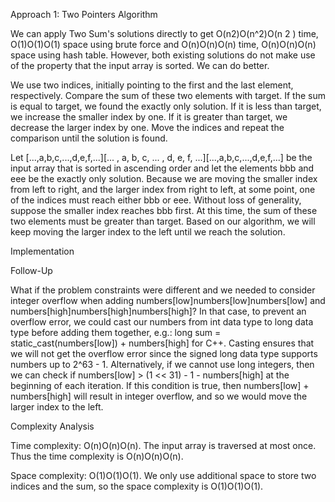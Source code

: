 Approach 1: Two Pointers
Algorithm

We can apply Two Sum's solutions directly to get O(n2)O(n^2)O(n
2
) time, O(1)O(1)O(1) space using brute force and O(n)O(n)O(n) time, O(n)O(n)O(n) space using hash table. However, both existing solutions do not make use of the property that the input array is sorted. We can do better.

We use two indices, initially pointing to the first and the last element, respectively. Compare the sum of these two elements with target. If the sum is equal to target, we found the exactly only solution. If it is less than target, we increase the smaller index by one. If it is greater than target, we decrease the larger index by one. Move the indices and repeat the comparison until the solution is found.

Let [...,a,b,c,...,d,e,f,...][... , a, b, c, ... , d, e, f, ...][...,a,b,c,...,d,e,f,...] be the input array that is sorted in ascending order and let the elements bbb and eee be the exactly only solution. Because we are moving the smaller index from left to right, and the larger index from right to left, at some point, one of the indices must reach either bbb or eee. Without loss of generality, suppose the smaller index reaches bbb first. At this time, the sum of these two elements must be greater than target. Based on our algorithm, we will keep moving the larger index to the left until we reach the solution.

Implementation


Follow-Up

What if the problem constraints were different and we needed to consider integer overflow when adding numbers[low]numbers[low]numbers[low] and numbers[high]numbers[high]numbers[high]? In that case, to prevent an overflow error, we could cast our numbers from int data type to long data type before adding them together, e.g.: long sum = static_cast<long>(numbers[low]) + numbers[high] for C++. Casting ensures that we will not get the overflow error since the signed long data type supports numbers up to 2^63 - 1. Alternatively, if we cannot use long integers, then we can check if numbers[low] > (1 << 31) - 1 - numbers[high] at the beginning of each iteration. If this condition is true, then numbers[low] + numbers[high] will result in integer overflow, and so we would move the larger index to the left.

Complexity Analysis

Time complexity: O(n)O(n)O(n).
The input array is traversed at most once. Thus the time complexity is O(n)O(n)O(n).

Space complexity: O(1)O(1)O(1).
We only use additional space to store two indices and the sum, so the space complexity is O(1)O(1)O(1).